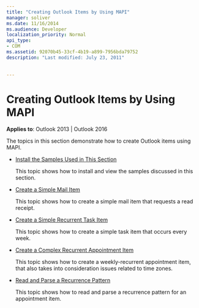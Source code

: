 ```yaml
---
title: "Creating Outlook Items by Using MAPI"
manager: soliver
ms.date: 11/16/2014
ms.audience: Developer
localization_priority: Normal
api_type:
- COM
ms.assetid: 92070b45-33cf-4b19-a899-7956bda79752
description: "Last modified: July 23, 2011"
 
 
---
```


# Creating Outlook Items by Using MAPI

  
  
**Applies to**: Outlook 2013 | Outlook 2016 
  
The topics in this section demonstrate how to create Outlook items using MAPI.
  
- [Install the Samples Used in This Section](how-to-install-the-samples-used-in-this-section.md)
    
    This topic shows how to install and view the samples discussed in this section.
    
- [Create a Simple Mail Item](how-to-create-a-simple-mail-item.md)
    
    This topic shows how to create a simple mail item that requests a read receipt.
    
- [Create a Simple Recurrent Task Item](how-to-create-a-simple-recurrent-task-item.md)
    
    This topic shows how to create a simple task item that occurs every week.
    
- [Create a Complex Recurrent Appointment Item](how-to-create-a-complex-recurrent-appointment-item.md)
    
    This topic shows how to create a weekly-recurrent appointment item, that also takes into consideration issues related to time zones.
    
- [Read and Parse a Recurrence Pattern](how-to-read-and-parse-a-recurrence-pattern.md)
    
    This topic shows how to read and parse a recurrence pattern for an appointment item.
    

